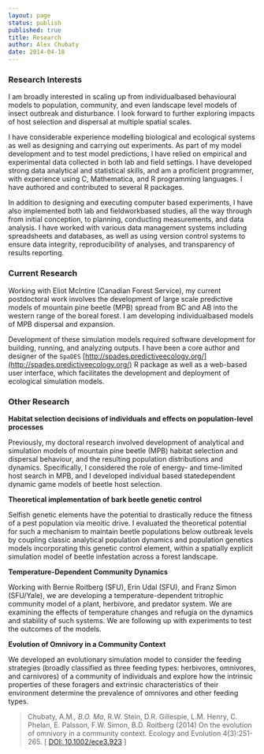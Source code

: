 ```yaml
---
layout: page
status: publish
published: true
title: Research
author: Alex Chubaty
date: 2014-04-18
---
```


### Research Interests

I am broadly interested in scaling up from individual­based behavioural models to population­, community­, and even landscape­ level models of insect outbreak and disturbance. I look forward to further exploring impacts of host selection and dispersal at multiple spatial scales.

I have considerable experience modelling biological and ecological systems as well as designing and carrying out experiments. As part of my model development and to test model predictions, I have relied on empirical and experimental data collected in both lab and field settings. I have developed strong data analytical and statistical skills, and am a proficient programmer, with experience using C, Mathematica, and R programming languages. I have authored and contributed to several R packages.

In addition to designing and executing computer­ based experiments, I have also implemented both lab­ and field­work­based studies, all the way through from initial conception, to planning, conducting measurements, and data analysis. I have worked with various data management systems including spreadsheets and databases, as well as using version control systems to ensure data integrity, reproducibility of analyses, and transparency of results reporting.

### Current Research

Working with Eliot McIntire (Canadian Forest Service), my current postdoctoral work involves the development of large scale predictive models of mountain pine beetle (MPB) spread from BC and AB into the western range of the boreal forest. I am developing individual­based models of MPB dispersal and expansion. 

Development of these simulation models required software development for building, running, and analyzing outputs. I have been a core author and designer of the `SpaDES` [http://spades.predictiveecology.org/](http://spades.predictiveecology.org/) R package as well as a web­-based user interface, which facilitates the development and deployment of ecological simulation models.

### Other Research

**Habitat selection decisions of individuals and effects on population-level processes**

Previously, my doctoral research involved development of analytical and simulation models of mountain pine beetle (MPB) habitat selection and dispersal behaviour, and the resulting population distributions and dynamics. Specifically, I considered the role of energy­- and time­-limited host search in MPB, and I developed individual based state­dependent dynamic game models of beetle host selection.

**Theoretical implementation of bark beetle genetic control**

Selfish genetic elements have the potential to drastically reduce the fitness of a pest population via meoitic drive. I evaluated the theoretical potential for such a mechanism to maintain beetle populations below outbreak levels by coupling classic analytical population dynamics and population genetics models incorporating this genetic control element, within a spatially explicit simulation model of beetle infestation across a forest landscape.

**Temperature-Dependent Community Dynamics**

Working with Bernie Roitberg (SFU), Erin Udal (SFU), and Franz Simon (SFU/Yale), we are developing a temperature-dependent tritrophic community model of a plant, herbivore, and predator system. We are examining the effects of temperature changes and refugia on the dynamics and stability of such systems. We are following up with experiments to test the outcomes of the models.

**Evolution of Omnivory in a Community Context**

We developed an evolutionary simulation model to consider the feeding strategies (broadly classified as three feeding types: herbivores, omnivores, and carnivores) of a community of individuals and explore how the intrinsic properties of these foragers and extrinsic characteristics of their environment determine the prevalence of omnivores and other feeding types.

> Chubaty, A.M.*, B.O. Ma*, R.W. Stein, D.R. Gillespie, L.M. Henry, C. Phelan, E. Palsson, F.W. Simon, B.D. Roitberg (2014) On the evolution of omnivory in a community context. Ecology and Evolution 4(3):251-265. [ <a href="http://dx.doi.org/10.1002/ece3.923">DOI: 10.1002/ece3.923</a> ]
